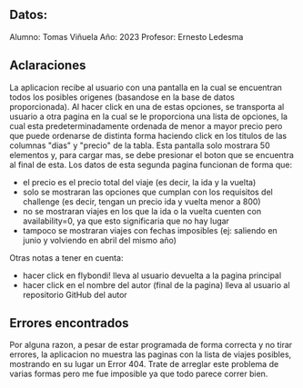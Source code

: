 ## Datos:

Alumno: Tomas Viñuela
Año: 2023
Profesor: Ernesto Ledesma

## Aclaraciones

La aplicacion recibe al usuario con una pantalla en la cual se encuentran todos los posibles origenes (basandose en la base de datos proporcionada). Al hacer click en una de estas opciones, se transporta al usuario a otra pagina en la cual se le proporciona una lista de opciones, la cual esta predeterminadamente ordenada de menor a mayor precio pero que puede ordenarse de distinta forma haciendo click en los titulos de las columnas "dias" y "precio" de la tabla. Esta pantalla solo mostrara 50 elementos y, para cargar mas, se debe presionar el boton que se encuentra al final de esta.
Los datos de esta segunda pagina funcionan de forma que:
- el precio es el precio total del viaje (es decir, la ida y la vuelta)
- solo se mostraran las opciones que cumplan con los requisitos del challenge (es decir, tengan un precio ida y vuelta menor a 800)
- no se mostraran viajes en los que la ida o la vuelta cuenten con availability=0, ya que esto significaria que no hay lugar
- tampoco se mostraran viajes con fechas imposibles (ej: saliendo en junio y volviendo en abril del mismo año)

Otras notas a tener en cuenta:
- hacer click en flybondi! lleva al usuario devuelta a la pagina principal
- hacer click en el nombre del autor (final de la pagina) lleva al usuario al repositorio GitHub del autor

## Errores encontrados

Por alguna razon, a pesar de estar programada de forma correcta y no tirar errores, la aplicacion no muestra las paginas con la lista de viajes posibles, mostrando en su lugar un Error 404. Trate de arreglar este problema de varias formas pero me fue imposible ya que todo parece correr bien.

